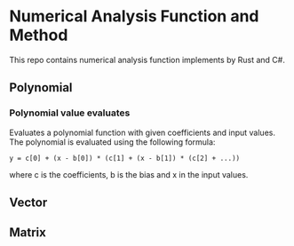 # Numerical Analysis Function and Method

This repo contains numerical analysis function implements by Rust and C#.

## Polynomial

### Polynomial value evaluates

Evaluates a polynomial function with given coefficients and input values. The polynomial is evaluated using the following formula: 

`y = c[0] + (x - b[0]) * (c[1] + (x - b[1]) * (c[2] + ...))`

where c is the coefficients, b is the bias and x in the input values.

## Vector

## Matrix
